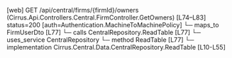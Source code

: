 [web] GET /api/central/firms/{firmId}/owners  (Cirrus.Api.Controllers.Central.FirmController.GetOwners)  [L74–L83] status=200 [auth=Authentication.MachineToMachinePolicy]
  └─ maps_to FirmUserDto [L77]
  └─ calls CentralRepository.ReadTable [L77]
  └─ uses_service CentralRepository
    └─ method ReadTable [L77]
      └─ implementation Cirrus.Central.Data.CentralRepository.ReadTable [L10-L55]

